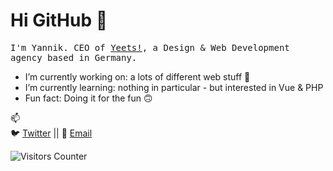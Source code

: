 <h1>Hi GitHub 👋</h1>
<p>
  <samp>
    I'm Yannik. CEO of <a href="https://github.com/go-yeets" target="_blank">Yeets!</a>, a Design & Web Development agency based in Germany.
  </samp>
</p>
<p>
  <ul>
    <li>
      I’m currently working on: a lots of different web stuff 👀
    </li>
    <li>
      I’m currently learning: nothing in particular - but interested in Vue & PHP
    </li>
    <li>
      Fun fact: Doing it for the fun 🙃
    </li>
  </ul>
</p>
<p>
📫
<br>
🐦 <a href="https://twitter.com/ynn1k">Twitter</a> || 📧 <a href="mailto:&#x68;&#x69;&#x40;&#x79;&#x61;&#x6e;&#x6e;&#x69;&#x6b;&#x2e;&#x64;&#x65;&#x76;">Email</a>
</p>
<p>
    <img src="https://visitor-badge.glitch.me/badge?page_id=ynn1k" alt="Visitors Counter">
</p>

<!--
**ynn1k/ynn1k** is a ✨ _special_ ✨ ***************************************

Here are some ideas to get you started:

- 🔭 I’m currently working on ...
- 🌱 I’m currently learning ...
- 👯 I’m looking to collaborate on ...
- 🤔 I’m looking for help with ...
- 💬 Ask me about ...
- 📫 How to reach me: ...
- 😄 Pronouns: ...
- ⚡ Fun fact: ...
-->
